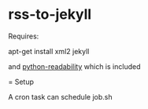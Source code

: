 # rss-to-jekyll

Requires:

apt-get install xml2 jekyll

and [python-readability](https://github.com/buriy/python-readability) which is included

= Setup

A cron task can schedule job.sh
